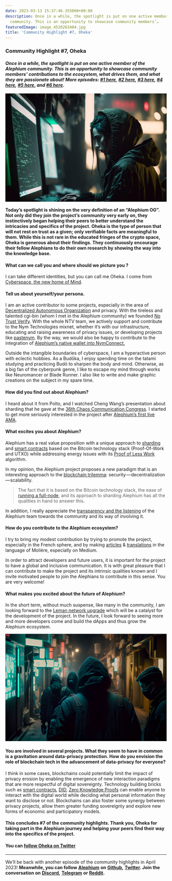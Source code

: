 ```yaml
---
date: 2023-03-13 15:37:46.355000+00:00
description: Once in a while, the spotlight is put on one active member of the Alephium
  community. This is an opportunity to showcase community members’…
featuredImage: image_4520263404.jpg
title: 'Community Highlight #7, Oheka'
---
```


### Community Highlight \#7, Oheka

#### _Once in a while, the spotlight is put on one active member of the Alephium community. This is an opportunity to showcase community members’ contributions to the ecosystem, what drives them, and what they are passionate about! More episodes:_ <a href="https://medium.com/@alephium/community-highlight-wilhelm-k%C3%A4llstr%C3%B6m-aka-oracleuggla-81d3938c5692" class="markup--anchor markup--h4-anchor" data-href="https://medium.com/@alephium/community-highlight-wilhelm-k%C3%A4llstr%C3%B6m-aka-oracleuggla-81d3938c5692" target="_blank"><em>#1 here</em></a>_,_ <a href="https://medium.com/@alephium/community-highlight-cgi-bin-c102cc106f19" class="markup--anchor markup--h4-anchor" data-href="https://medium.com/@alephium/community-highlight-cgi-bin-c102cc106f19" target="_blank"><em>#2 here</em></a>_,_ <a href="https://medium.com/@alephium/community-highlight-3-digdug-48a7ec868504" class="markup--anchor markup--h4-anchor" data-href="https://medium.com/@alephium/community-highlight-3-digdug-48a7ec868504" target="_blank"><em>#3 here</em></a>_,_ <a href="https://medium.com/@alephium/community-highlight-4-montail-e24fd88882a0" class="markup--anchor markup--h4-anchor" data-href="https://medium.com/@alephium/community-highlight-4-montail-e24fd88882a0" target="_blank"><em>#4 here</em></a>_,_ <a href="https://medium.com/@alephium/community-highlight-5-txn-71c4fd76ffe8" class="markup--anchor markup--h4-anchor" data-href="https://medium.com/@alephium/community-highlight-5-txn-71c4fd76ffe8" target="_blank"><em>#5 here</em></a>, _and_ <a href="https://medium.com/@alephium/community-highlight-6-waldi-zkit-beats-37af1f6df3b8" class="markup--anchor markup--h4-anchor" data-href="https://medium.com/@alephium/community-highlight-6-waldi-zkit-beats-37af1f6df3b8" target="_blank"><em>#6 here</em></a>_._

![](image_4520263404.jpg)

**Today’s spotlight is shining on the very definition of an “Alephium OG”. Not only did they join the project’s community very early on, they instinctively began helping their peers to better understand the intricacies and specifics of the project. Oheka is the type of person that will not rest on trust as a given; only verifiable facts are meaningful to them. While this is not rare in the educated fringes of the crypto space, Oheka is generous about their findings. They continuously encourage their fellow Alephians to do their own research by showing the way into the knowledge base.**

#### What can we call you and where should we picture you ?

I can take different identities, but you can call me Oheka. I come from <a href="https://www.eff.org/cyberspace-independence" class="markup--anchor markup--p-anchor" data-href="https://www.eff.org/cyberspace-independence" rel="noopener" target="_blank">Cyberspace, the new home of Mind</a>.

#### Tell us about yourself/your persona.

I am an active contributor to some projects, especially in the area of <a href="https://en.wikipedia.org/wiki/Decentralized_autonomous_organization" class="markup--anchor markup--p-anchor" data-href="https://en.wikipedia.org/wiki/Decentralized_autonomous_organization" rel="noopener" target="_blank">Decentralized Autonomous Organization</a> and privacy. With the tireless and talented cgi-bin (whom I met in the Alephium community) we founded <a href="https://nym.notrustverify.ch/" class="markup--anchor markup--p-anchor" data-href="https://nym.notrustverify.ch/" rel="noopener" target="_blank">No Trust Verify</a>. With the whole NTV team, we actively support and contribute to the Nym Technologies mixnet, whether it’s with our infrastructure, educating and raising awareness of privacy issues, or developing projects like <a href="https://pastenym.ch" class="markup--anchor markup--p-anchor" data-href="https://pastenym.ch" rel="noopener" target="_blank">pastenym</a>. By the way, we would also be happy to contribute to the integration of <a href="https://github.com/alephium/desktop-wallet/issues/496" class="markup--anchor markup--p-anchor" data-href="https://github.com/alephium/desktop-wallet/issues/496" rel="noopener" target="_blank">Alephium’s native wallet into NymConnect.</a>

Outside the intangible boundaries of cyberspace, I am a hyperactive person with eclectic hobbies. As a Budōka, I enjoy spending time on the tatami studying and practicing Budō to sharpen the body and mind. Otherwise, as a big fan of the cyberpunk genre, I like to escape my mind through works like Neuromancer or Blade Runner. I also like to write and make graphic creations on the subject in my spare time.

#### How did you find out about Alephium?

I heard about it from Polto, and I watched Cheng Wang’s presentation about sharding that he gave at the <a href="https://www.youtube.com/watch?v=_SjtXp6F43k" class="markup--anchor markup--p-anchor" data-href="https://www.youtube.com/watch?v=_SjtXp6F43k" rel="noopener" target="_blank">36th Chaos Communication Congress</a>. I started to get more seriously interested in the project after <a href="https://www.youtube.com/watch?v=yq6A99DI1nk&amp;list=PL8q8n0BHJS1Pats4NTUrZ0who3BuqkZOY" class="markup--anchor markup--p-anchor" data-href="https://www.youtube.com/watch?v=yq6A99DI1nk&amp;list=PL8q8n0BHJS1Pats4NTUrZ0who3BuqkZOY" rel="noopener" target="_blank">Alephium’s first live AMA</a>.

#### What excites you about Alephium?

Alephium has a real value proposition with a unique approach to <a href="https://docs.alephium.org/glossary#sharding" class="markup--anchor markup--p-anchor" data-href="https://docs.alephium.org/glossary#sharding" rel="noopener" target="_blank">sharding</a> and <a href="https://docs.alephium.org/dapps/getting-started" class="markup--anchor markup--p-anchor" data-href="https://docs.alephium.org/dapps/getting-started" rel="noopener" target="_blank">smart contracts</a> based on the Bitcoin technology stack (Proof-Of-Work and UTXO) while addressing energy issues with its <a href="https://medium.com/@alephium/tech-talk-1-proof-of-less-work-ama-3d5afbf78c71" class="markup--anchor markup--p-anchor" data-href="https://medium.com/@alephium/tech-talk-1-proof-of-less-work-ama-3d5afbf78c71" target="_blank">Proof of Less Work</a> algorithm.

In my opinion, the Alephium project proposes a new paradigm that is an interesting approach to the <a href="https://coinmarketcap.com/alexandria/glossary/blockchain-trilemma" class="markup--anchor markup--p-anchor" data-href="https://coinmarketcap.com/alexandria/glossary/blockchain-trilemma" rel="noopener" target="_blank">blockchain trilemma</a>: security — decentralization — scalability.

> The fact that it is based on the Bitcoin technology stack, the ease of <a href="https://medium.com/@alephium/running-a-blockchain-node-on-raspberry-pi-bac0a2afc208" class="markup--anchor markup--pullquote-anchor" data-href="https://medium.com/@alephium/running-a-blockchain-node-on-raspberry-pi-bac0a2afc208" target="_blank">running a full-node</a>, and its approach to sharding Alephium has all the qualities in hand to answer this.

In addition, I really appreciate the <a href="https://alephium.org/discord" class="markup--anchor markup--p-anchor" data-href="https://alephium.org/discord" rel="noopener" target="_blank">transparency and the listening</a> of the Alephium team towards the community and its way of involving it.

#### How do you contribute to the Alephium ecosystem?

I try to bring my modest contribution by trying to promote the project, especially in the French sphere, and by making <a href="https://medium.com/@Oheka/tutorial-host-your-alephium-node-via-flux-2134def9b7d0" class="markup--anchor markup--p-anchor" data-href="https://medium.com/@Oheka/tutorial-host-your-alephium-node-via-flux-2134def9b7d0" target="_blank">articles</a> & <a href="https://medium.com/@Oheka/le-front-end-de-la-mise-%C3%A0-jour-leman-d19049a3e0a0" class="markup--anchor markup--p-anchor" data-href="https://medium.com/@Oheka/le-front-end-de-la-mise-%C3%A0-jour-leman-d19049a3e0a0" target="_blank">translations</a> in the language of Molière, especially on Medium.

In order to attract developers and future users, it is important for the project to have a global and inclusive communication. It is with great pleasure that I can contribute to make the project and its intrinsic qualities known and I invite motivated people to join the Alephians to contribute in this sense. You are very welcome!

#### What makes you excited about the future of Alephium?

In the short term, without much suspense, like many in the community, I am looking forward to the <a href="https://medium.com/@alephium/announcing-the-leman-network-upgrade-c01a81e65f0e" class="markup--anchor markup--p-anchor" data-href="https://medium.com/@alephium/announcing-the-leman-network-upgrade-c01a81e65f0e" target="_blank">Leman network upgrade</a> which will be a catalyst for the development of the project. In the future, I look forward to seeing more and more developers come and build the dApps and thus grow the Alephium ecosystem.

![](image_d985472595.jpg)

#### You are involved in several projects. What they seem to have in common is a gravitation around data-privacy protection. How do you envision the role of blockchain tech in the advancement of data-privacy for everyone?

I think in some cases, blockchains could potentially limit the impact of privacy erosion by enabling the emergence of new interaction paradigms that are more respectful of digital sovereignty. Technology building bricks such as <a href="https://docs.alephium.org/dapps/getting-started" class="markup--anchor markup--p-anchor" data-href="https://docs.alephium.org/dapps/getting-started" rel="noopener" target="_blank">smart contracts</a>, <a href="https://en.wikipedia.org/wiki/Decentralized_identifier" class="markup--anchor markup--p-anchor" data-href="https://en.wikipedia.org/wiki/Decentralized_identifier" rel="noopener" target="_blank">DID</a>, <a href="https://en.wikipedia.org/wiki/Zero-knowledge_proof" class="markup--anchor markup--p-anchor" data-href="https://en.wikipedia.org/wiki/Zero-knowledge_proof" rel="noopener" target="_blank">Zero Knowledge Proofs</a> can enable anyone to interact with the digital world while deciding what personal information they want to disclose or not. Blockchains can also foster some synergy between privacy projects, allow them greater funding sovereignty and explore new forms of economic and participatory models.

#### This concludes \#7 of the community highlights. Thank you, Oheka for taking part in the Alephium journey and helping your peers find their way into the specifics of the project.

#### You can <a href="https://twitter.com/Oheka32/" class="markup--anchor markup--h4-anchor" data-href="https://twitter.com/Oheka32/" rel="noopener" target="_blank">follow Oheka on Twitter</a>

---

We’ll be back with another episode of the community highlights in April 2023! **Meanwhile, you can follow** <a href="https://alephium.org" class="markup--anchor markup--p-anchor" data-href="https://alephium.org" rel="noopener ugc nofollow noopener" target="_blank"><strong>Alephium</strong></a> **on** <a href="https://github.com/alephium/" class="markup--anchor markup--p-anchor" data-href="https://github.com/alephium/" rel="noopener ugc nofollow noopener" target="_blank"><strong>Github</strong></a>**,** <a href="https://twitter.com/alephium" class="markup--anchor markup--p-anchor" data-href="https://twitter.com/alephium" rel="noopener ugc nofollow noopener" target="_blank"><strong>Twitter</strong></a>**. Join the conversation on** <a href="https://alephium.org/discord" class="markup--anchor markup--p-anchor" data-href="https://alephium.org/discord" rel="noopener ugc nofollow noopener" target="_blank"><strong>Discord</strong></a>**,** <a href="https://t.me/alephiumgroup" class="markup--anchor markup--p-anchor" data-href="https://t.me/alephiumgroup" rel="noopener ugc nofollow noopener" target="_blank"><strong>Telegram</strong></a> **or** <a href="https://www.reddit.com/r/alephium" class="markup--anchor markup--p-anchor" data-href="https://www.reddit.com/r/alephium" rel="noopener ugc nofollow noopener" target="_blank"><strong>Reddit</strong></a>**.**
